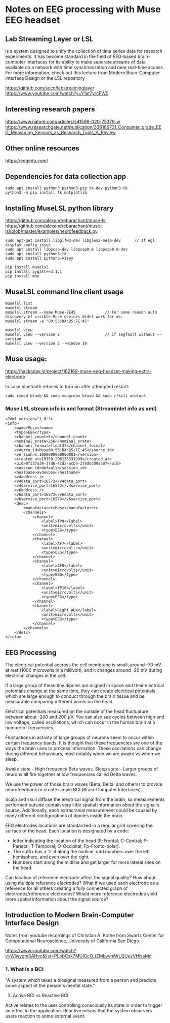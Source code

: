 # Notes on EEG processing with Muse EEG headset

## Lab Streaming Layer or LSL

is a system designed to unify the collection of time
series data for research experiments. It has become standard in the field of
EEG-based brain-computer interfaces for its ability to make seperate streams of
data available on a network with time synchronization and near real-time
access. For more information, check out this lecture from Modern Brain-Computer
Interface Design or the LSL repository

https://github.com/sccn/labstreaminglayer
https://www.youtube.com/watch?v=Y1at7yrcFW0


## Interesting research papers

https://www.nature.com/articles/s41598-020-75379-w
https://www.researchgate.net/publication/338186731_Consumer_grade_EEG_Measuring_Sensors_as_Research_Tools_A_Review


## Other online resources

https://eegedu.com/


## Dependencies for data collection app

    sudo apt install python3 python3-pip tk-dev python3-tk
    python3 -m pip install tk matplotlib


## Installing MuseLSL python library

https://github.com/alexandrebarachant/muse-lsl
https://github.com/alexandrebarachant/muse-lsl/blob/master/examples/neurofeedback.py

    sudo apt-get install libglfw3-dev libgles2-mesa-dev      // If egl display config issue
    sudo apt install libpcap-dev libpcap0.8 libpcap0.8-dev
    sudo apt install python3-tk
    sudo apt install python3-vispy

    pip install muselsl
    pip install pygatt==3.1.1
    pip install mne


## MuseLSL command line client usage

    muselsl list
    muselsl stream
    muselsl stream --name Muse-7E45             // For some reason auto discovery of visible Muse devices didnt work for me.
    muselsl stream -a "00:55:DA:B5:7E:45"

    muselsl view
    muselsl view --version 2                    // if segfault without --version
    muselsl view --version 2 --window 10

## Muse usage:

https://hackaday.io/project/162169-muse-eeg-headset-making-extra-electrode

In case bluetooth refuses to turn on after attempted restart:

    sudo rmmod btusb && sudo modprobe btusb && sudo rfkill unblock


### Muse LSL stream info in xml format (StreamInlet info as xml)

    <?xml version="1.0"?>
    <info>
        <name>Muse</name>
        <type>EEG</type>
        <channel_count>5</channel_count>
        <nominal_srate>256</nominal_srate>
        <channel_format>float32</channel_format>
        <source_id>Muse00:55:DA:B5:7E:45</source_id>
        <version>1.1000000000000001</version>
        <created_at>19359.296126331999</created_at>
        <uid>0f337a34-37d6-4cd2-acba-278dddd9a507</uid>
        <session_id>default</session_id>
        <hostname>avdevbox</hostname>
        <v4address />
        <v4data_port>16572</v4data_port>
        <v4service_port>16572</v4service_port>
        <v6address />
        <v6data_port>16573</v6data_port>
        <v6service_port>16573</v6service_port>
        <desc>
            <manufacturer>Muse</manufacturer>
            <channels>
                <channel>
                    <label>TP9</label>
                    <unit>microvolts</unit>
                    <type>EEG</type>
                </channel>
                <channel>
                    <label>AF7</label>
                    <unit>microvolts</unit>
                    <type>EEG</type>
                </channel>
                <channel>
                    <label>AF8</label>
                    <unit>microvolts</unit>
                    <type>EEG</type>
                </channel>
                <channel>
                    <label>TP10</label>
                    <unit>microvolts</unit>
                    <type>EEG</type>
                </channel>
                <channel>
                    <label>Right AUX</label>
                    <unit>microvolts</unit>
                    <type>EEG</type>
                </channel>
            </channels>
        </desc>
    </info>

## EEG Processing

The electrical potential accross the cell membrane is small, around -70 mV at rest (1000 microvolts in a millivolt), and it changes around -20 mV during electrical changes in the cell.

If a large group of these tiny dipoles are aligned in space and their electrical potentials change at the same time, they can create electrical potentials which are large enough to conduct through the brain tissue and be measurable comparing different points on the head.

Electrical potentials measured on the outside of the head fluctuature between about -200 and 200 μV. You can also see cycles between high and low voltage, called oscillations, which can occur in the human brain at a number of frequencies.

Fluctuations in activity of large groups of neurons seem to occur within certain frequency bands. It is thought that these frequencies are one of the ways the brain uses to process information. These oscillations can change during different behaviours, most notably when we are awake vs when we sleep.

Awake state - High frequency Beta waves.
Sleep state - Larger groups of neurons all fire together at low frequencies called Delta waves.

We use the power of those brain waves (Beta, Delta, and others) to provide neurofeedback or create simple BCI (Brain-Computer Interfaces).

Scalp and skull diffuse the electrical signal from the brain, so measurements performed outside contain very little spatial information about the signal's source. Additionally, each extracranial measurement could be caused by many different configurations of dipoles inside the brain.

EEG electrodes locations are standarized in a regular grid covering the surface of the head.
Each location is designated by a code:
- letter indicating the location of the head (F-Frontal; C-Central; P-Parietal; T-Temporal; O-Occipital; Fp-Fronto-polar).
- The suffix has a 'z' if along the midline, odd numbers over the left hemisphere, and even over the right.
- Numbers start along the midline and get larger for more lateral sites on the head.

Can location of reference electrode affect the signal quality?
How about using multiple reference electrodes?
What if we used each electrode as a reference for all others creating a fully connected graph of electrodes/reference electrodes?
Would more reference electrodes yield more spatial information about the signal source?


## Introduction to Modern Brain-Computer Interface Design

Notes from youtube recordings of Christian A. Kothe from Swartz Center for Computational Neuroscience, University of California San Diego.

https://www.youtube.com/watch?v=Wlwvgm3AHvc&list=PLbbCsk7MUIGcO_lZMbyymWU2UezVHNaMq


### 1. What is a BCI

"A system which takes a biosignal measured from a person and predicts some aspect of the person's mental state."

1. Active BCI vs Reactive BCI

Active relates to the user controlling consciously its state in order to trigger an effect in the application.
Reactive means that the system observers users reaction to some external event.



